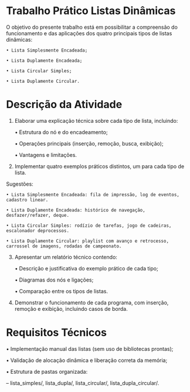 # Trabalho Prático Listas Dinâmicas
O objetivo do presente trabalho está em possibilitar a compreensão do funcionamento e das aplicações dos quatro principais tipos de listas dinâmicas:

    • Lista Simplesmente Encadeada;

    • Lista Duplamente Encadeada;

    • Lista Circular Simples;

    • Lista Duplamente Circular.

# Descrição da Atividade
1. Elaborar uma explicação técnica sobre cada tipo de lista, incluindo:

    • Estrutura do nó e do encadeamento;

    • Operações principais (inserção, remoção, busca, exibição);

    • Vantagens e limitações.

2. Implementar quatro exemplos práticos distintos, um para cada tipo de lista.

Sugestões:

    • Lista Simplesmente Encadeada: fila de impressão, log de eventos, cadastro linear.

    • Lista Duplamente Encadeada: histórico de navegação, desfazer/refazer, deque.

    • Lista Circular Simples: rodízio de tarefas, jogo de cadeiras, escalonador deprocessos.
    
    • Lista Duplamente Circular: playlist com avanço e retrocesso, carrossel de imagens, rodadas de campeonato.

3. Apresentar um relatório técnico contendo:

    • Descrição e justificativa do exemplo prático de cada tipo;

    • Diagramas dos nós e ligações;

    • Comparação entre os tipos de listas.

4. Demonstrar o funcionamento de cada programa, com inserção, remoção e exibição, incluindo casos de borda.

# Requisitos Técnicos
• Implementação manual das listas (sem uso de bibliotecas prontas);

• Validação de alocação dinâmica e liberação correta da memória;

• Estrutura de pastas organizada:

– lista_simples/, lista_dupla/, lista_circular/, lista_dupla_circular/.